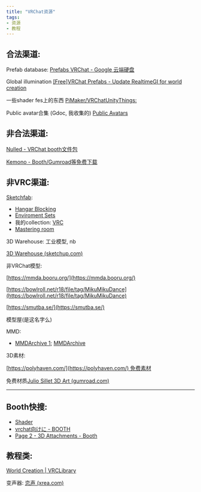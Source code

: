 ```yaml
---
title: "VRChat资源"
tags:
- 资源
- 教程
---
```


   

## 合法渠道:

Prefab database: [Prefabs VRChat - Google 云端硬盘](https://docs.google.com/spreadsheets/d/e/2PACX-1vTP-eIkYLZh7pDhpO-untxy1zbuoiqdzVP2z5-vg_9ijBW7k8ZC9VP6cVL-ct5yKrySPBPJ6V2ymlWS/pubhtml#)

Global illumination [[Free]VRChat Prefabs - Update RealtimeGI for world creation](https://booth.pm/en/items/2903091)

一些shader fes上的东西 [PiMaker/VRChatUnityThings:](https://github.com/PiMaker/VRChatUnityThings#procedural-night-skybox)

Public avatar合集 (Gdoc, 我收集的) [Public Avatars](https://docs.google.com/document/d/1aHtMbCe6FdT2rdQCJQbSY3P4JHXiU1YRWzZg83mlAk0/edit?usp=sharing)


## 非合法渠道:

[Nulled - VRChat booth文件包](https://www.nulled.to/topic/771040-%E3%80%90vrchat%E3%80%91cracking-3d-model-in-booth%E3%80%80misheluachwi-dolaciws-01a-mod2robe/page-1)

[Kemono - Booth/Gumroad等免费下载](https://kemono.party/)

   

## 非VRC渠道:

[Sketchfab](https://sketchfab.com/search?type=models):

-   [Hangar Blocking](https://sketchfab.com/3d-models/hangar-blocking-bdb37f544b764d9e8e72708a970bae13)
-   [Enviroment Sets](https://sketchfab.com/gutemnasc/collections/enviroment-sets)
-   我的collection: [VRC](https://sketchfab.com/trojblue/collections/vrc)
-   [Mastering room](https://3dwarehouse.sketchup.com/model/u8128f776-c2c1-461d-bfce-26c80031b1fe/Cube-1-Audio-studio-mastering-room?hl=en&login=true)

3D Warehouse: 工业模型, nb

[3D Warehouse (sketchup.com)](https://3dwarehouse.sketchup.com/)

非VRChat模型:

[https://mmda.booru.org/](https://mmda.booru.org/)

[https://bowlroll.net/r18/file/tag/MikuMikuDance](https://bowlroll.net/r18/file/tag/MikuMikuDance)

[https://smutba.se/](https://smutba.se/)

模型屋(是这名字么)

MMD:

-   [MMDArchive 1](https://mmda.booru.org/index.php?page=post&s=view&id=2592); [MMDArchive](https://mmda.booru.org/index.php?page=post&s=view&id=2445)

3D素材:

[https://polyhaven.com/](https://polyhaven.com/) 免费素材

免费材质[Julio Sillet 3D Art (gumroad.com)](https://juliosillet.gumroad.com/?sort=page_layout#jkxLa)

---

## Booth快搜:

-   [Shader](https://booth.pm/zh-cn/search/Shader)
-   [vrchat向けに - BOOTH](https://booth.pm/zh-cn/search/vrchat%E5%90%91%E3%81%91)
-   [Page 2 - 3D Attachments - Booth](https://booth.pm/en/browse/3D%20Character%20Attachments?page=2)

   

## 教程类:

[World Creation | VRCLibrary](https://vrclibrary.com/wiki/shelves/world-creation)


   

变声器: [恋声 (xrea.com)](http://koigoemoe.g2.xrea.com/koigoe/koigoe.html)
